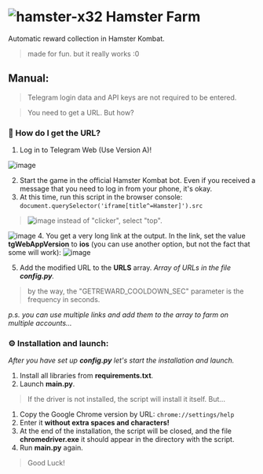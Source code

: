 # ![hamster-x32](https://github.com/luwufka/Hamster-Farm/assets/126056242/fe510c02-aad7-4553-9b93-9d469561c6f5) Hamster Farm
Automatic reward collection in Hamster Kombat.
> made for fun. but it really works :0

## Manual:
> Telegram login data and API keys are not required to be entered.

> You need to get a URL. But how?
### 🐹 How do I get the URL?
1. Log in to Telegram Web (Use Version A)!

![image](https://github.com/luwufka/Hamster-Farm/assets/126056242/3817f13d-0698-4562-9205-5841f9f0ee5f)


2. Start the game in the official Hamster Kombat bot. Even if you received a message that you need to log in from your phone, it's okay.
3. At this time, run this script in the browser console: `document.querySelector('iframe[title^=Hamster]').src`
> ![image](https://github.com/luwufka/Hamster-Farm/assets/126056242/689ca218-5ad1-4db8-9415-311359eb06d0) instead of "clicker", select "top".

![image](https://github.com/luwufka/Hamster-Farm/assets/126056242/9ff8e504-c883-4fa2-a0bd-dab2b4cde32d)
4. You get a very long link at the output. In the link, set the value **tgWebAppVersion** to **ios** (you can use another option, but not the fact that some will work): ![image](https://github.com/luwufka/Hamster-Farm/assets/126056242/a5c194de-2367-4cb8-b9fb-2750217659b8)

5. Add the modified URL to the **URLS** array. *Array of URLs in the file **config.py**.*
> by the way, the "GETREWARD_COOLDOWN_SEC" parameter is the frequency in seconds.

*p.s. you can use multiple links and add them to the array to farm on multiple accounts...*
### ⚙️ Installation and launch:
*After you have set up **config.py** let's start the installation and launch.*
1. Install all libraries from **requirements.txt**.
2. Launch **main.py**.
> If the driver is not installed, the script will install it itself. But...
1. Copy the Google Chrome version by URL: `chrome://settings/help`
2. Enter it **without extra spaces and characters!**
3. At the end of the installation, the script will be closed, and the file **chromedriver.exe** it should appear in the directory with the script.
4. Run **main.py** again.

> Good Luck!

